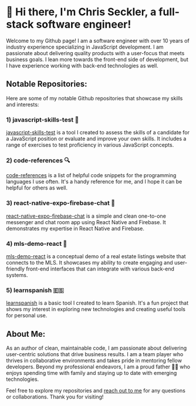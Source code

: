 # 👋 Hi there, I'm Chris Seckler, a full-stack software engineer!

Welcome to my Github page! I am a software engineer with over 10 years of industry experience specializing in JavaScript development. I am passionate about delivering quality products with a user-focus that meets business goals. I lean more towards the front-end side of development, but I have experience working with back-end technologies as well.

## Notable Repositories:

Here are some of my notable Github repositories that showcase my skills and interests:

### 1) javascript-skills-test 📝

[javascript-skills-test](https://github.com/zeckdude/javascript-skills-test) is a tool I created to assess the skills of a candidate for a JavaScript position or evaluate and improve your own skills. It includes a range of exercises to test proficiency in various JavaScript concepts.

### 2) code-references 🔍

[code-references](https://github.com/zeckdude/code-references) is a list of helpful code snippets for the programming languages I use often. It's a handy reference for me, and I hope it can be helpful for others as well.

### 3) react-native-expo-firebase-chat 💬

[react-native-expo-firebase-chat](https://github.com/zeckdude/react-native-expo-firebase-chat) is a simple and clean one-to-one messenger and chat room app using React Native and Firebase. It demonstrates my expertise in React Native and Firebase.

### 4) mls-demo-react 🏡

[mls-demo-react](https://github.com/zeckdude/mls-demo-react) is a conceptual demo of a real estate listings website that connects to the MLS. It showcases my ability to create engaging and user-friendly front-end interfaces that can integrate with various back-end systems.

### 5) learnspanish 🇪🇸

[learnspanish](https://github.com/zeckdude/learnspanish) is a basic tool I created to learn Spanish. It's a fun project that shows my interest in exploring new technologies and creating useful tools for personal use.

## About Me:

As an author of clean, maintainable code, I am passionate about delivering user-centric solutions that drive business results. I am a team player who thrives in collaborative environments and takes pride in mentoring fellow developers. Beyond my professional endeavors, I am a proud father 👨‍👧 who enjoys spending time with family and staying up to date with emerging technologies.

Feel free to explore my repositories and [reach out to me](chrisseckler@gmail.com) for any questions or collaborations. Thank you for visiting!

